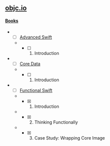 ## [objc.io](https://www.objc.io/)

#### [Books](https://www.objc.io/books/)

  * - [ ] [Advanced Swift](https://www.objc.io/books/advanced-swift)
    * - [ ] 1. Introduction

  * - [ ] [Core Data](https://www.objc.io/books/core-data)
    * - [ ] 1. Introduction

  * - [ ] [Functional Swift](https://www.objc.io/books/functional-swift)
    * - [x] 1. Introduction
    * - [x] 2. Thinking Functionally
    * - [x] 3. Case Study: Wrapping Core Image
